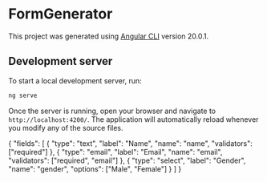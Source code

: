 # FormGenerator

This project was generated using [Angular CLI](https://github.com/angular/angular-cli) version 20.0.1.

## Development server

To start a local development server, run:

```bash
ng serve
```

Once the server is running, open your browser and navigate to `http://localhost:4200/`. The application will automatically reload whenever you modify any of the source files.

{
"fields": [
{ "type": "text", "label": "Name", "name": "name", "validators": ["required"] },
{ "type": "email", "label": "Email", "name": "email", "validators": ["required", "email"] },
{ "type": "select", "label": "Gender", "name": "gender", "options": ["Male", "Female"] }
]
}
